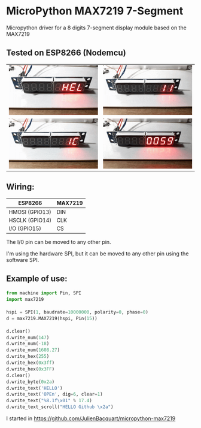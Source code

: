 # MicroPython MAX7219 7-Segment

Micropython driver for a 8 digits 7-segment display module based on the MAX7219 

## Tested on ESP8266 (Nodemcu)

|				|				|
|-------------------------------|-------------------------------|
| ![Alt Text](/media/01.gif)	| ![Alt Text](/media/02.gif)	|
| ![Alt Text](/media/03.gif)	| ![Alt Text](/media/04.gif)	|

## Wiring:

| ESP8266        | MAX7219 |
| ---------      | ------- |
| HMOSI (GPIO13) | DIN     |
| HSCLK (GPIO14) | CLK     |
| I/O (GPIO15)   | CS      |

The I/0 pin can be moved to any other pin.

I'm using the hardware SPI, but it can be moved to any other pin using the software SPI.

## Example of use:

```python
from machine import Pin, SPI
import max7219
	
hspi = SPI(1, baudrate=10000000, polarity=0, phase=0)
d = max7219.MAX7219(hspi, Pin(15))

d.clear()
d.write_num(147)
d.write_num(-18)
d.write_num(1608.27)
d.write_hex(255)
d.write_hex(0x3ff)
d.write_hex(0x3FF)
d.clear()
d.write_byte(0x2a)
d.write_text('HELLO')
d.write_text('OPEn', dig=6, clear=1)
d.write_text("%8.1f\x01" % 17.4) 
d.write_text_scroll("HELLO Github \x2a")
 ```
    
    
I started in https://github.com/JulienBacquart/micropython-max7219
